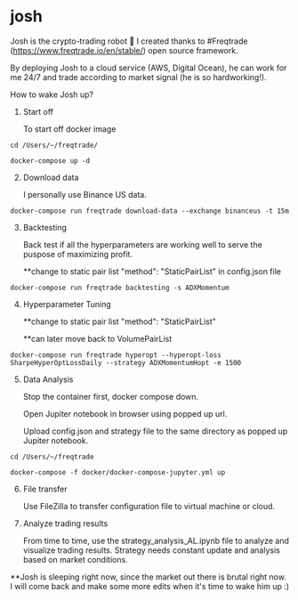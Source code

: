 # josh

Josh is the crypto-trading robot 🤖 I created thanks to #Freqtrade (https://www.freqtrade.io/en/stable/) open source framework. 

By deploying Josh to a cloud service (AWS, Digital Ocean), he can work for me 24/7 and trade according to market signal (he is so hardworking!). 

How to wake Josh up?

1. Start off 

   To start off docker image 
```
cd /Users/~/freqtrade/

docker-compose up -d
```

2. Download data

   I personally use Binance US data.
```
docker-compose run freqtrade download-data --exchange binanceus -t 15m
```
3. Backtesting

   Back test if all the hyperparameters are working well to serve the puspose of maximizing profit.

   **change to static pair list "method": "StaticPairList" in config.json file
```
docker-compose run freqtrade backtesting -s ADXMomentum
```

4. Hyperparameter Tuning

   **change to static pair list "method": "StaticPairList"
   
   **can later move back to VolumePairList
   
```
docker-compose run freqtrade hyperopt --hyperopt-loss SharpeHyperOptLossDaily --strategy ADXMomentumHopt -e 1500
```


5. Data Analysis

   Stop the container first, docker compose down.
   
   Open Jupiter notebook in browser using popped up url.
   
   Upload config.json and strategy file to the same directory as popped up Jupiter notebook.
   
```
cd /Users/~/freqtrade

docker-compose -f docker/docker-compose-jupyter.yml up
```

6. File transfer

   Use FileZilla to transfer configuration file to virtual machine or cloud.


7. Analyze trading results

   From time to time, use the strategy_analysis_AL.ipynb file to analyze and visualize trading results. Strategy needs constant update and analysis based on market    conditions.


**Josh is sleeping right now, since the market out there is brutal right now. I will come back and make some more edits when it's time to wake him up :)
